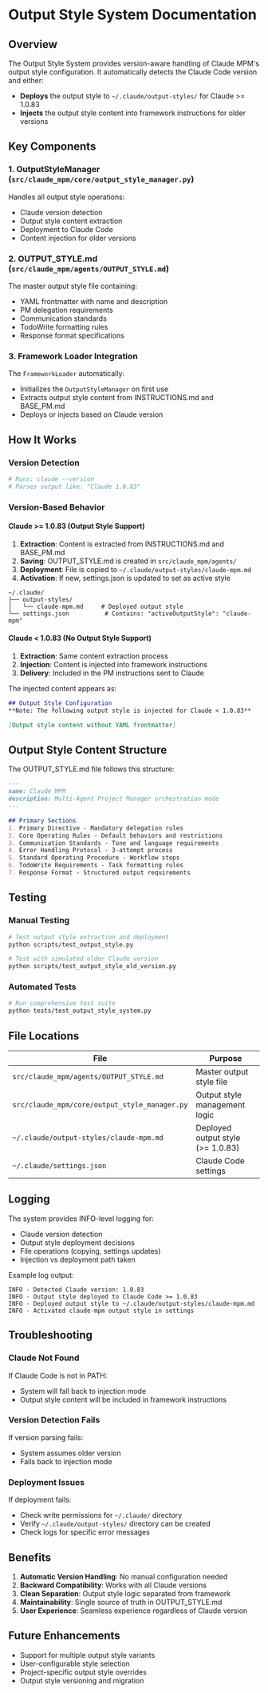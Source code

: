 # Output Style System Documentation

## Overview

The Output Style System provides version-aware handling of Claude MPM's output style configuration. It automatically detects the Claude Code version and either:
- **Deploys** the output style to `~/.claude/output-styles/` for Claude >= 1.0.83
- **Injects** the output style content into framework instructions for older versions

## Key Components

### 1. OutputStyleManager (`src/claude_mpm/core/output_style_manager.py`)

Handles all output style operations:
- Claude version detection
- Output style content extraction
- Deployment to Claude Code
- Content injection for older versions

### 2. OUTPUT_STYLE.md (`src/claude_mpm/agents/OUTPUT_STYLE.md`)

The master output style file containing:
- YAML frontmatter with name and description
- PM delegation requirements
- Communication standards
- TodoWrite formatting rules
- Response format specifications

### 3. Framework Loader Integration

The `FrameworkLoader` automatically:
- Initializes the `OutputStyleManager` on first use
- Extracts output style content from INSTRUCTIONS.md and BASE_PM.md
- Deploys or injects based on Claude version

## How It Works

### Version Detection

```python
# Runs: claude --version
# Parses output like: "Claude 1.0.83"
```

### Version-Based Behavior

#### Claude >= 1.0.83 (Output Style Support)

1. **Extraction**: Content is extracted from INSTRUCTIONS.md and BASE_PM.md
2. **Saving**: OUTPUT_STYLE.md is created in `src/claude_mpm/agents/`
3. **Deployment**: File is copied to `~/.claude/output-styles/claude-mpm.md`
4. **Activation**: If new, settings.json is updated to set as active style

```
~/.claude/
├── output-styles/
│   └── claude-mpm.md     # Deployed output style
└── settings.json          # Contains: "activeOutputStyle": "claude-mpm"
```

#### Claude < 1.0.83 (No Output Style Support)

1. **Extraction**: Same content extraction process
2. **Injection**: Content is injected into framework instructions
3. **Delivery**: Included in the PM instructions sent to Claude

The injected content appears as:
```markdown
## Output Style Configuration
**Note: The following output style is injected for Claude < 1.0.83**

[Output style content without YAML frontmatter]
```

## Output Style Content Structure

The OUTPUT_STYLE.md file follows this structure:

```markdown
---
name: Claude MPM
description: Multi-Agent Project Manager orchestration mode
---

## Primary Sections
1. Primary Directive - Mandatory delegation rules
2. Core Operating Rules - Default behaviors and restrictions
3. Communication Standards - Tone and language requirements
4. Error Handling Protocol - 3-attempt process
5. Standard Operating Procedure - Workflow steps
6. TodoWrite Requirements - Task formatting rules
7. Response Format - Structured output requirements
```

## Testing

### Manual Testing

```bash
# Test output style extraction and deployment
python scripts/test_output_style.py

# Test with simulated older Claude version
python scripts/test_output_style_old_version.py
```

### Automated Tests

```bash
# Run comprehensive test suite
python tests/test_output_style_system.py
```

## File Locations

| File | Purpose |
|------|---------|
| `src/claude_mpm/agents/OUTPUT_STYLE.md` | Master output style file |
| `src/claude_mpm/core/output_style_manager.py` | Output style management logic |
| `~/.claude/output-styles/claude-mpm.md` | Deployed output style (>= 1.0.83) |
| `~/.claude/settings.json` | Claude Code settings |

## Logging

The system provides INFO-level logging for:
- Claude version detection
- Output style deployment decisions
- File operations (copying, settings updates)
- Injection vs deployment path taken

Example log output:
```
INFO - Detected Claude version: 1.0.83
INFO - Output style deployed to Claude Code >= 1.0.83
INFO - Deployed output style to ~/.claude/output-styles/claude-mpm.md
INFO - Activated claude-mpm output style in settings
```

## Troubleshooting

### Claude Not Found

If Claude Code is not in PATH:
- System will fall back to injection mode
- Output style content will be included in framework instructions

### Version Detection Fails

If version parsing fails:
- System assumes older version
- Falls back to injection mode

### Deployment Issues

If deployment fails:
- Check write permissions for `~/.claude/` directory
- Verify `~/.claude/output-styles/` directory can be created
- Check logs for specific error messages

## Benefits

1. **Automatic Version Handling**: No manual configuration needed
2. **Backward Compatibility**: Works with all Claude versions
3. **Clean Separation**: Output style logic separated from framework
4. **Maintainability**: Single source of truth in OUTPUT_STYLE.md
5. **User Experience**: Seamless experience regardless of Claude version

## Future Enhancements

- Support for multiple output style variants
- User-configurable style selection
- Project-specific output style overrides
- Output style versioning and migration